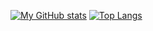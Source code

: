 [![My GitHub stats](https://github-readme-stats.vercel.app/api?username=junhg0211)](https://github.com/anuraghazra/github-readme-stats)
[![Top Langs](https://github-readme-stats.vercel.app/api/top-langs/?username=junhg0211&layout=compact)](https://github.com/anuraghazra/github-readme-stats)
